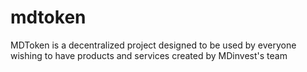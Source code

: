 # mdtoken
MDToken is a decentralized project designed to be used by everyone wishing to have products and services created by MDinvest's team
